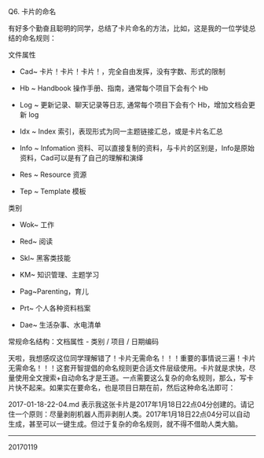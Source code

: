 Q6. 卡片的命名

有好多个勤奋且聪明的同学，总结了卡片命名的方法，比如，这是我的一位学徒总结的命名规则：

文件属性

- Cad~ 卡片！卡片！卡片！，完全自由发挥，没有字数、形式的限制

- Hb  ~ Handbook 操作手册、指南，通常每个项目下会有个 Hb

- Log  ~ 更新记录、聊天记录等日志, 通常每个项目下会有个 Hb，增加文档会更新 log

- Idx  ~ Index 索引，表现形式为同一主题链接汇总，或是卡片名汇总

- Info  ~ Infomation 资料、可以直接复制的资料，与卡片的区别是，Info是原始资料，Cad可以是有了自己的理解和演绎

- Res  ~ Resource 资源

- Tep  ~ Template 模板

类别

- Wok~ 工作

- Red~ 阅读

- Skl~ 黑客类技能

- KM~ 知识管理、主题学习

- Pag~Parenting，育儿

- Prt~ 个人各种资料档案

- Dae~ 生活杂事、水电清单

常规命名结构：文档属性 - 类别 / 项目 / 日期编码

天啦，我想感叹这位同学理解错了！卡片无需命名！！！重要的事情说三遍！卡片无需命名！！！这套开智提倡的命名规则更合适文件层级使用。卡片就是求快，尽量使用全文搜索+自动命名才是王道。一点需要这么复杂的命名规则，那么，写卡片快不起来。如果实在要命名，也是项目日期在前，然后这种命名法即可：

2017-01-18-22-04.md 表示我这张卡片是2017年1月18日22点04分创建的。请记住一个原则：尽量剥削机器人而非剥削人类。2017年1月18日22点04分可以自动生成，甚至可以一键生成。但过于复杂的命名规则，就不得不借助人类大脑。

--------------------------------
20170119
